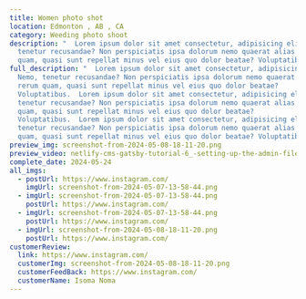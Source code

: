 ```yaml
---
title: Women photo shot
location: Edmonton , AB , CA
category: Weeding photo shoot
description: "  Lorem ipsum dolor sit amet consectetur, adipisicing elit. Nemo,
  tenetur recusandae? Non perspiciatis ipsa dolorum nemo quaerat alias rerum
  quam, quasi sunt repellat minus vel eius quo dolor beatae? Voluptatibus."
full_description: "  Lorem ipsum dolor sit amet consectetur, adipisicing elit.
  Nemo, tenetur recusandae? Non perspiciatis ipsa dolorum nemo quaerat alias
  rerum quam, quasi sunt repellat minus vel eius quo dolor beatae?
  Voluptatibus.  Lorem ipsum dolor sit amet consectetur, adipisicing elit. Nemo,
  tenetur recusandae? Non perspiciatis ipsa dolorum nemo quaerat alias rerum
  quam, quasi sunt repellat minus vel eius quo dolor beatae?
  Voluptatibus.  Lorem ipsum dolor sit amet consectetur, adipisicing elit. Nemo,
  tenetur recusandae? Non perspiciatis ipsa dolorum nemo quaerat alias rerum
  quam, quasi sunt repellat minus vel eius quo dolor beatae? Voluptatibus."
preview_img: screenshot-from-2024-05-08-18-11-20.png
preview_video: netlify-cms-gatsby-tutorial-6_-setting-up-the-admin-file.mp4
complete_date: 2024-05-24
all_imgs:
  - postUrl: https://www.instagram.com/
    imgUrl: screenshot-from-2024-05-07-13-58-44.png
  - imgUrl: screenshot-from-2024-05-07-13-58-44.png
    postUrl: https://www.instagram.com/
  - imgUrl: screenshot-from-2024-05-07-13-58-44.png
    postUrl: https://www.instagram.com/
  - imgUrl: screenshot-from-2024-05-08-18-11-20.png
    postUrl: https://www.instagram.com/
customerReview:
  link: https://www.instagram.com/
  customerImg: screenshot-from-2024-05-08-18-11-20.png
  customerFeedBack: https://www.instagram.com/
  customerName: Isoma Noma
---
```

